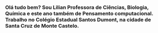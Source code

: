 ### Olá tudo bem? Sou Lilian Professora de Ciências, Biologia, Química e este ano também de Pensamento computacional. Trabalho no Colégio Estadual Santos Dumont, na cidade de Santa Cruz de Monte Castelo. 

<!--
**Lilianpensamento/lilianpensamento** is a ✨ _special_ ✨ repository because its `README.md` (this file) appears on your GitHub profile.

Here are some ideas to get you started:

- 🔭 I’m currently working on ...
- 🌱 I’m currently learning ...
- 👯 I’m looking to collaborate on ...
- 🤔 I’m looking for help with ...
- 💬 Ask me about ...
- 📫 How to reach me: ...
- 😄 Pronouns: ...
- ⚡ Fun fact: ...
-->
